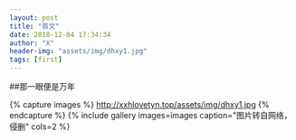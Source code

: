 ```yaml
---
layout: post
title: "首文"
date: 2018-12-04 17:34:34
author: "X"
header-img: "assets/img/dhxy1.jpg"
tags: [first]
---
```



##那一眼便是万年

{% capture images %}
    http://xxhlovetyn.top/assets/img/dhxy1.jpg
{% endcapture %}
{% include gallery images=images caption="图片转自网络，侵删" cols=2 %}
